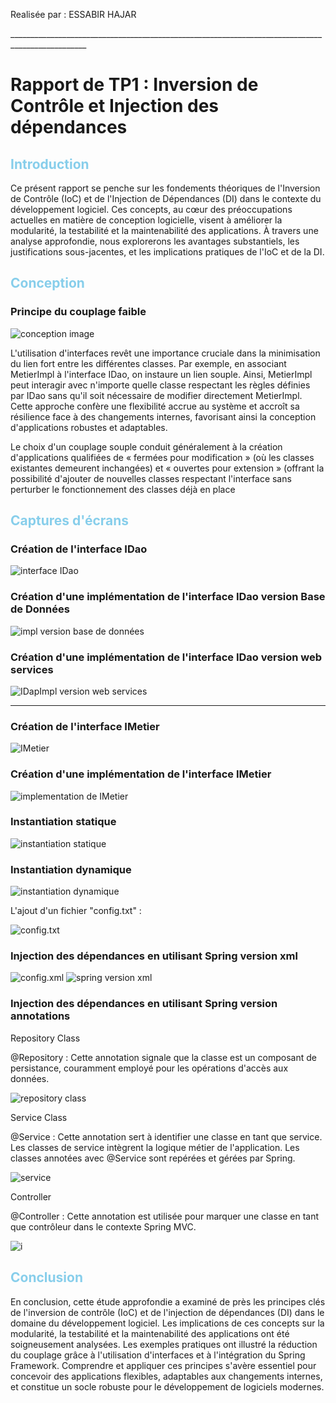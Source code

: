 <p>Realisée par : ESSABIR HAJAR</p>
<p>_________________________________________________________________________________________________
<h1>Rapport de TP1 : Inversion de Contrôle et Injection des dépendances</h1>
<h2 style="color:skyblue">Introduction</h2>
<p>Ce présent rapport se penche sur les fondements théoriques de l'Inversion de Contrôle (IoC) et de l'Injection de Dépendances (DI) dans le contexte du développement logiciel. Ces concepts, au cœur des préoccupations actuelles en matière de conception logicielle, visent à améliorer la modularité, la testabilité et la maintenabilité des applications. À travers une analyse approfondie, nous explorerons les avantages substantiels, les justifications sous-jacentes, et les implications pratiques de l'IoC et de la DI. </p>
<h2 style="color: skyblue">Conception</h2>
<h3>Principe du couplage faible</h3>
<img src="InversionDeControle-main/InversionDeControle-main/captures/conception.png" alt="conception image">
<p>
L'utilisation d'interfaces revêt une importance cruciale dans la minimisation du lien fort entre les différentes classes. Par exemple, en associant MetierImpl à l'interface IDao, on instaure un lien souple. Ainsi, MetierImpl peut interagir avec n'importe quelle classe respectant les règles définies par IDao sans qu'il soit nécessaire de modifier directement MetierImpl. Cette approche confère une flexibilité accrue au système et accroît sa résilience face à des changements internes, favorisant ainsi la conception d'applications robustes et adaptables.
</p>
<p>
Le choix d'un couplage souple conduit généralement à la création d'applications qualifiées de « fermées pour modification » (où les classes existantes demeurent inchangées) et « ouvertes pour extension » (offrant la possibilité d'ajouter de nouvelles classes respectant l'interface sans perturber le fonctionnement des classes déjà en place
</p>
<h2 style="color: Skyblue">Captures d'écrans</h2>
<h3>Création de l'interface IDao</h3>
<img src="InversionDeControle-main/InversionDeControle-main/captures/idao.png" alt="interface IDao">
<h3>Création d'une implémentation de l'interface IDao version Base de Données</h3>
<img src="InversionDeControle-main/InversionDeControle-main/captures/daoimpl.png" alt="impl version base de données">
<h3>Création d'une implémentation de l'interface IDao version web services</h3>
<img src="InversionDeControle-main/InversionDeControle-main/captures/daoimplV2.png" alt="IDapImpl version web services">
<hr>
<h3>Création de l'interface IMetier</h3>
<img src="InversionDeControle-main/InversionDeControle-main/captures/imetier.png" alt="IMetier">
<h3>Création d'une implémentation de l'interface IMetier</h3>
<img src="InversionDeControle-main/InversionDeControle-main/captures/metierimpl.png" alt="implementation de IMetier">
<h3>Instantiation statique</h3>
<img src="InversionDeControle-main/InversionDeControle-main/captures/Pres1.png" alt="instantiation statique">
<h3>Instantiation dynamique</h3>
<img src="InversionDeControle-main/InversionDeControle-main/captures/Pres2.png" alt="instantiation dynamique">
<p>L'ajout d'un fichier "config.txt" :</p>
<img src="InversionDeControle-main/InversionDeControle-main/captures/config_txt.png" alt="config.txt">
<h3>Injection des dépendances en utilisant Spring version xml</h3>
<img src="InversionDeControle-main/InversionDeControle-main/captures/config_xml.png" alt="config.xml">
<img src="InversionDeControle-main/InversionDeControle-main/captures/spring_xml.png" alt="spring version xml">
<h3>Injection des dépendances en utilisant Spring version annotations</h3>
<p>Repository Class</p>
<p>@Repository : Cette annotation signale que la classe est un composant de persistance, couramment employé pour les opérations d'accès aux données.</p>
<img src="InversionDeControle-main/InversionDeControle-main/captures/daoimpl.png" alt="repository class">
<p>Service Class</p>
<p>@Service : Cette annotation sert à identifier une classe en tant que service. Les classes de service intègrent la logique métier de l'application. Les classes annotées avec @Service sont repérées et gérées par Spring.</p>
<img src="InversionDeControle-main/InversionDeControle-main/captures/metierimpl.png" alt="service">
<p>Controller</p>
<p>@Controller : Cette annotation est utilisée pour marquer une classe en tant que contrôleur dans le contexte Spring MVC.</p>
<img src="InversionDeControle-main/InversionDeControle-main/captures/spring_annotation.png" alt="i">
<h2 style="color:skyblue">Conclusion</h2>
<p>
En conclusion, cette étude approfondie a examiné de près les principes clés de l'inversion de contrôle (IoC) et de l'injection de dépendances (DI) dans le domaine du développement logiciel. Les implications de ces concepts sur la modularité, la testabilité et la maintenabilité des applications ont été soigneusement analysées. Les exemples pratiques ont illustré la réduction du couplage grâce à l'utilisation d'interfaces et à l'intégration du Spring Framework. Comprendre et appliquer ces principes s'avère essentiel pour concevoir des applications flexibles, adaptables aux changements internes, et constitue un socle robuste pour le développement de logiciels modernes.
</p>